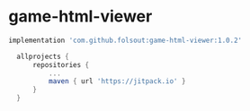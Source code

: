 # game-html-viewer

```groovy
implementation 'com.github.folsout:game-html-viewer:1.0.2'
  ``` 
  
  ```groovy
    allprojects {
		repositories {
			...
			maven { url 'https://jitpack.io' }
		}
	}
  ``` 
